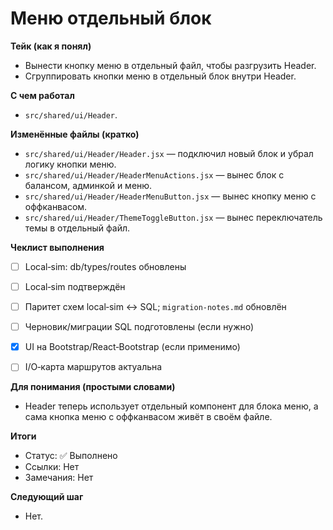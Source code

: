 # Меню отдельный блок


**Тейк (как я понял)**
- Вынести кнопку меню в отдельный файл, чтобы разгрузить Header.
- Сгруппировать кнопки меню в отдельный блок внутри Header.


**С чем работал**
- `src/shared/ui/Header`.


**Изменённые файлы (кратко)**
- `src/shared/ui/Header/Header.jsx` — подключил новый блок и убрал логику кнопки меню.
- `src/shared/ui/Header/HeaderMenuActions.jsx` — вынес блок с балансом, админкой и меню.
- `src/shared/ui/Header/HeaderMenuButton.jsx` — вынес кнопку меню с оффканвасом.
- `src/shared/ui/Header/ThemeToggleButton.jsx` — вынес переключатель темы в отдельный файл.


**Чеклист выполнения**
- [ ] Local‑sim: db/types/routes обновлены
- [ ] Local‑sim подтверждён
- [ ] Паритет схем local‑sim ↔ SQL; `migration-notes.md` обновлён
- [ ] Черновик/миграции SQL подготовлены (если нужно)
- [x] UI на Bootstrap/React‑Bootstrap (если применимо)
- [ ] I/O‑карта маршрутов актуальна


**Для понимания (простыми словами)**
- Header теперь использует отдельный компонент для блока меню, а сама кнопка меню с оффканвасом живёт в своём файле.


**Итоги**
- Статус: ✅ Выполнено
- Ссылки: Нет
- Замечания: Нет


**Следующий шаг**
- Нет.
